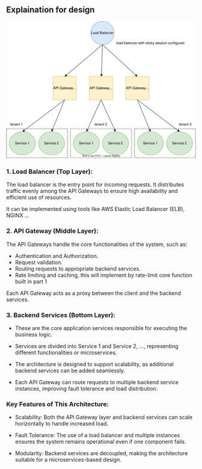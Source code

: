 ## Explaination for design

![API Gateway Architecture](./api-gateway-high-level-design.svg)

### 1. Load Balancer (Top Layer):
The load balancer is the entry point for incoming requests. It distributes traffic evenly among the API Gateways to ensure high availability and efficient use of resources.

It can be implemented using tools like AWS Elastic Load Balancer (ELB), NGINX ...

### 2. API Gateway (Middle Layer):
The API Gateways handle the core functionalities of the system, such as:

- Authentication and Authorization.
- Request validation.
- Routing requests to appropriate backend services.
- Rate limiting and caching, this will implement by rate-limit core function built in part 1

Each API Gateway acts as a proxy between the client and the backend services.

### 3. Backend Services (Bottom Layer):
- These are the core application services responsible for executing the business logic.

- Services are divided into Service 1 and Service 2, ..., representing different functionalities or microservices.

- The architecture is designed to support scalability, as additional backend services can be added seamlessly.

- Each API Gateway can route requests to multiple backend service instances, improving fault tolerance and load distribution.

### Key Features of This Architecture:
- Scalability: Both the API Gateway layer and backend services can scale horizontally to handle increased load.

- Fault Tolerance: The use of a load balancer and multiple instances ensures the system remains operational even if one component fails.

- Modularity: Backend services are decoupled, making the architecture suitable for a microservices-based design.